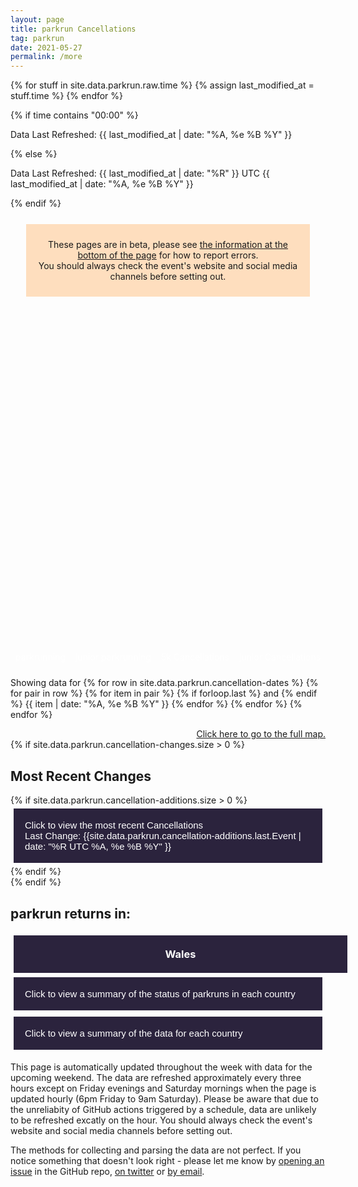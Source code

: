 ```yaml
---
layout: page
title: parkrun Cancellations
tag: parkrun
date: 2021-05-27
permalink: /more
---
```


{% for stuff in site.data.parkrun.raw.time %}
{% assign last_modified_at = stuff.time %}
{% endfor %}

{% if time contains "00:00" %}
  <p class="author_title" id="lastupdated" datetime="{{ last_modified_at | date_to_xmlschema }}">Data Last Refreshed: {{ last_modified_at | date: "%A, %e&nbsp;%B&nbsp;%Y" }}</p>
{% else %}
  <p class="author_title" id="lastupdated" datetime="{{ last_modified_at | date_to_xmlschema }}">Data Last Refreshed: {{ last_modified_at | date: "%R" }} UTC {{ last_modified_at | date: "%A, %e&nbsp;%B&nbsp;%Y" }}</p>
{% endif %}
<script>
    let options = { weekday: 'long', year: 'numeric', month: 'long', day: 'numeric', timeZoneName: 'short', hour:'2-digit', minute:'2-digit'};
    var last_modified_at = new Date("{{ last_modified_at }}").getTime();
    var lm_date = new Date(last_modified_at)
    var out = lm_date.toLocaleString('default', options);
    document.getElementById("lastupdated").innerHTML = 'Data Last Refreshed: ' + out
</script>
<div style="background-color: rgba(255,128,0,0.25); margin: 25px; padding: 10px; text-align: center">
    <p>These pages are in beta, please see <a href="#contact">the information at the bottom of the page</a> for how to report errors.<br />You should always check the event's website and social media channels before setting out.</p>
</div>

<html>
    <head>
        <meta charset="utf-8">
        <meta name="viewport" content="initial-scale=1,maximum-scale=1,user-scalable=no">
        <link href="https://api.mapbox.com/mapbox-gl-js/v2.2.0/mapbox-gl.css" rel="stylesheet">
        <script src="https://api.mapbox.com/mapbox-gl-js/v2.2.0/mapbox-gl.js"></script>
        <style>
        #map { 
            width: 100%; height: 400pt
        }
        .countdown {
            text-align:center;
            width:100%;
            background-color:#2B233D;
            color:white;
            padding:10px 20px;        
            display: flex;
            flex-direction: column;
            height: 100%;
            justify-content: center;
        }
        .mapboxgl-popup-content {
            width: fit-content
        }
        .flex-item {
            margin: 5px;
            flex-grow: 1;
            flex-basis: 48%;
        }
        .flex-container {
            display:flex;
            flex-wrap: wrap;
            text-align: center;
        }
        .flex-key {
            margin: 10px 5px;
            flex-grow: 1;
        }
        .flex-key p {
            margin: 0;
        }
        @media (max-width: 800px) {
            .flex-container {
                flex-direction: column;
            }
            }
        .ptr-flex {
            display:flex;
            flex-wrap: wrap;
            text-align: center;
        }
        .ptr-cell {
            margin: 5px;
            flex-grow: 1;
            flex-basis: 20%;
        }
        @media (max-width: 700px) {
            .ptr-cell {
                margin: 5px;
                flex-grow: 1;
                flex-basis: 30%;
            }
            }
        @media (max-width: 600px) {
            .ptr-cell {
                margin: 5px;
                flex-grow: 1;
                flex-basis: 40%;
            }
            }
        @media (max-width: 400px) {
            .ptr-flex {
                flex-direction: column;
            }
            }
        .collapsible, .collapsiblecan, .collapsiblerein, .collapsiblestatus, .collapsiblestats {
            background-color: #2B233D;
            color: white;
            cursor: pointer;
            padding: 18px;
            width: -webkit-fill-available;
            width: -moz-available;
            border: none;
            text-align: left;
            outline: none;
            font-size: 15px;
            }
        .active, .collapsible:hover, .collapsiblecan:hover, .collapsiblerein:hover, .collapsiblestatus:hover, .collapsiblestats:hover {
            background-color: #14101d;
            }
        .expcontent, .expcontentcan, .expcontentrein, .expcontentstatus, .expcontentstats {
            padding: 0 18px;
            max-height: 0;
            overflow: hidden;
            transition: max-height 0.5s ease-out;
            }
        </style>
    </head>
    <body>
        <script>
            const queryString = window.location.search;
            const urlParams = new URLSearchParams(queryString);
            const zoom = urlParams.get('zoom')
            //console.log(zoom);
            const lat = urlParams.get('lat')
            //console.log(lat);
            const long = urlParams.get('long')
            //console.log(long);
            const center = [long,lat]
            //console.log(center);
        </script>
        <!-- Load the `mapbox-gl-geocoder` plugin. -->
        <script src="https://api.mapbox.com/mapbox-gl-js/plugins/mapbox-gl-geocoder/v4.7.0/mapbox-gl-geocoder.min.js"></script>
        <link rel="stylesheet" href="https://api.mapbox.com/mapbox-gl-js/plugins/mapbox-gl-geocoder/v4.7.0/mapbox-gl-geocoder.css" type="text/css">
        <!-- Promise polyfill script is required -->
        <!-- to use Mapbox GL Geocoder in IE 11. -->
        <script src="https://cdn.jsdelivr.net/npm/es6-promise@4/dist/es6-promise.min.js"></script>
        <script src="https://cdn.jsdelivr.net/npm/es6-promise@4/dist/es6-promise.auto.min.js"></script>
        <div id="map"></div>
        <script>
            mapboxgl.accessToken = 'pk.eyJ1Ijoiam9zaC1qdXN0am9zaCIsImEiOiJja3A2eHdmajIwNGFvMndtcmNsbnZycm44In0.SvsoxpdU7NRLYLVRFIu2kw';
            if (zoom != null && lat != null && long != null) {
                var map = new mapboxgl.Map({
                    container: 'map',
                    zoom: zoom,
                    center: center,
                    style: 'mapbox://styles/mapbox/streets-v11'
                });
            } else if (zoom != null && lat == null && long == null) {
                var map = new mapboxgl.Map({
                    container: 'map',
                    zoom: zoom,
                    center: [10, 20],
                    style: 'mapbox://styles/mapbox/streets-v11'
                });
            } else if (zoom == null && lat != null && long != null) { 
                var map = new mapboxgl.Map({
                    container: 'map',
                    zoom: 0.9,
                    center: center,
                    style: 'mapbox://styles/mapbox/streets-v11'
                });   
            } else {
                var map = new mapboxgl.Map({
                    container: 'map',
                    zoom: 0.9,
                    center: [10, 20],
                    style: 'mapbox://styles/mapbox/streets-v11'
                });
            }
            // filters for classifying parkruns into five categories based on value
            var parkrunning = ['==', ['get', 'Status'], 'parkrunning'];
            var juniorrunning = ['==', ['get', 'Status'], 'junior parkrunning'];
            var cancelled5k = ['==', ['get', 'Status'], '5k Cancellation'];
            var cancelled2k = ['==', ['get', 'Status'], 'junior Cancellation'];
            var ptr = ['==', ['get', 'Status'], 'PtR'];
            // colors to use for the categories
            var colors = ['#7CB342', '#0288D1', '#A52714', '#1A237E', '#F9A825'];
            map.on('load', function () {
                // add a clustered GeoJSON source for a sample set of parkruns
                map.addSource('parkruns', {
                    'type': 'geojson',
                    'data': {{ site.data.parkrun.events | jsonify}},
                    'cluster': true,
                    'clusterRadius': 50,
                    'clusterProperties': {
                        // keep separate counts for each magnitude category in a cluster
                        'parkrunning': ['+', ['case', parkrunning, 1, 0]],
                        'juniorrunning': ['+', ['case', juniorrunning, 1, 0]],
                        'cancelled5k': ['+', ['case', cancelled5k, 1, 0]],
                        'cancelled2k': ['+', ['case', cancelled2k, 1, 0]],
                        'ptr': ['+', ['case', ptr, 1, 0]],
                    }
                });
                // circle and symbol layers for rendering individual parkruns (unclustered points)
                map.addLayer({
                    'id': 'parkrun_circle',
                    'type': 'circle',
                    'source': 'parkruns',
                    'filter': ['!=', 'cluster', true],
                    'paint': {
                        'circle-color': [
                            'case',
                            parkrunning,
                            colors[0],
                            juniorrunning,
                            colors[1],
                            cancelled5k,
                            colors[2],
                            cancelled2k,
                            colors[3],
                            colors[4]
                        ],
                        'circle-opacity': 0.6,
                        'circle-radius': 12
                    }
                });
                map.addLayer({
                    'id': 'parkrun_label',
                    'type': 'symbol',
                    'source': 'parkruns',
                    'filter': ['!=', 'cluster', true],
                    'layout': {
                        'text-field': ['get', 'EventShortName'],
                        'text-font': ['Open Sans Semibold', 'Arial Unicode MS Bold'],
                        'text-size': 12
                    },
                    'paint': {
                        'text-color': '#000000'
                    }
                });
                // objects for caching and keeping track of HTML marker objects (for performance)
                var markers = {};
                var markersOnScreen = {};
                function updateMarkers() {
                    var newMarkers = {};
                    var features = map.querySourceFeatures('parkruns');
                    // for every cluster on the screen, create an HTML marker for it (if we didn't yet),
                    // and add it to the map if it's not there already
                    for (var i = 0; i < features.length; i++) {
                        var coords = features[i].geometry.coordinates;
                        var props = features[i].properties;
                        if (!props.cluster) continue;
                        var id = props.cluster_id;
                        var marker = markers[id];
                        if (!marker) {
                            var el = createDonutChart(props);
                            marker = markers[id] = new mapboxgl.Marker({
                                element: el
                            }).setLngLat(coords);
                        }
                        newMarkers[id] = marker;
                        if (!markersOnScreen[id]) marker.addTo(map);
                    }
                    // for every marker we've added previously, remove those that are no longer visible
                    for (id in markersOnScreen) {
                        if (!newMarkers[id]) markersOnScreen[id].remove();
                    }
                    markersOnScreen = newMarkers;
                }
                // after the GeoJSON data are loaded, update markers on the screen on every frame
                map.on('render', function () {
                    if (!map.isSourceLoaded('parkruns')) return;
                    updateMarkers();
                });
                // When a click event occurs on a feature in the places layer, open a popup at the
                // location of the feature, with description HTML from its properties.
                map.on('click', 'parkrun_circle', function (e) {
                    var coordinates = e.features[0].geometry.coordinates.slice();
                    var description = e.features[0].properties.description;
                    // Ensure that if the map is zoomed out such that multiple
                    // copies of the feature are visible, the popup appears
                    // over the copy being pointed to.
                    while (Math.abs(e.lngLat.lng - coordinates[0]) > 180) {
                        coordinates[0] += e.lngLat.lng > coordinates[0] ? 360 : -360;
                }
                new mapboxgl.Popup()
                    .setLngLat(coordinates)
                    .setHTML(description)
                    .addTo(map);
                });
                // Change the cursor to a pointer when the mouse is over the places layer.
                map.on('mouseenter', 'parkrun_circle', function () {
                    map.getCanvas().style.cursor = 'pointer';
                });
                // Change it back to a pointer when it leaves.
                map.on('mouseleave', 'parkrun_circle', function () {
                    map.getCanvas().style.cursor = '';
                });
            });
            // code for creating an SVG donut chart from feature properties
            function createDonutChart(props) {
                var offsets = [];
                var counts = [
                    props.parkrunning,
                    props.juniorrunning,
                    props.cancelled5k,
                    props.cancelled2k,
                    props.ptr
                ];
                var total = 0;
                for (var i = 0; i < counts.length; i++) {
                    offsets.push(total);
                    total += counts[i];
                }
                var fontSize =
                    total >= 1000 ? 22 : total >= 100 ? 20 : total >= 10 ? 18 : 16;
                var r = total >= 1000 ? 50 : total >= 100 ? 32 : total >= 10 ? 24 : 18;
                var r0 = Math.round(r * 0.6);
                var w = r * 2;
                var html =
                    '<div><svg width="' +
                    w +
                    '" height="' +
                    w +
                    '" viewbox="0 0 ' +
                    w +
                    ' ' +
                    w +
                    '" text-anchor="middle" style="font: ' +
                    fontSize +
                    'px sans-serif; display: block">';
                for (i = 0; i < counts.length; i++) {
                    html += donutSegment(
                        offsets[i] / total,
                        (offsets[i] + counts[i]) / total,
                        r,
                        r0,
                        colors[i]
                    );
                }
                html +=
                    '<circle cx="' +
                    r +
                    '" cy="' +
                    r +
                    '" r="' +
                    r0 +
                    '" fill="white" /><text dominant-baseline="central" transform="translate(' +
                    r +
                    ', ' +
                    r +
                    ')">' +
                    total.toLocaleString() +
                    '</text></svg></div>';
                var el = document.createElement('div');
                el.innerHTML = html;
                return el.firstChild;
            }
            function donutSegment(start, end, r, r0, color) {
                if (end - start === 1) end -= 0.00001;
                var a0 = 2 * Math.PI * (start - 0.25);
                var a1 = 2 * Math.PI * (end - 0.25);
                var x0 = Math.cos(a0),
                    y0 = Math.sin(a0);
                var x1 = Math.cos(a1),
                    y1 = Math.sin(a1);
                var largeArc = end - start > 0.5 ? 1 : 0;
                return [
                    '<path d="M',
                    r + r0 * x0,
                    r + r0 * y0,
                    'L',
                    r + r * x0,
                    r + r * y0,
                    'A',
                    r,
                    r,
                    0,
                    largeArc,
                    1,
                    r + r * x1,
                    r + r * y1,
                    'L',
                    r + r0 * x1,
                    r + r0 * y1,
                    'A',
                    r0,
                    r0,
                    0,
                    largeArc,
                    0,
                    r + r0 * x0,
                    r + r0 * y0,
                    '" fill="' + color + '" />'
                ].join(' ');
            }
            // Add the control to the map.
            map.addControl(
                new MapboxGeocoder({
                    accessToken: mapboxgl.accessToken,
                    mapboxgl: mapboxgl
                })
            );
            var ourGeoLocator = new mapboxgl.GeolocateControl({
                positionOptions: {
                enableHighAccuracy: false
                },
                fitBoundsOptions: {
                maxZoom: 10
                }
            })
            map.addControl(ourGeoLocator);
            map.addControl(new mapboxgl.NavigationControl({showCompass: false}));
            map.addControl(new mapboxgl.FullscreenControl());
            // disable map rotation using right click + drag
            map.dragRotate.disable();
            // disable map rotation using touch rotation gesture
            map.touchZoomRotate.disableRotation();
            // Center the map on the coordinates of any clicked circle from the 'parkrun_circle' layer.
            map.on('click', 'parkrun_circle', function (e) {
                map.flyTo({
                center: e.features[0].geometry.coordinates
                });
            });
        </script>
        <style>
                /* The switch - the box around the slider */
        .switch {
            position: sticky;
            display: inline-block;
            width: 60px;
            height: 34px;
        }
        /* Hide default HTML checkbox */
        .switch input {
            opacity: 0;
            width: 0;
            height: 0;
        }
        /* The slider */
        .slider {
            position: absolute;
            cursor: pointer;
            top: 0;
            left: 0;
            right: 0;
            bottom: 0;
            background-color: #ccc;
            -webkit-transition: .4s;
            transition: .4s;
        }
        .slider:before {
            position: absolute;
            content: "";
            height: 26px;
            width: 26px;
            left: 4px;
            bottom: 4px;
            background-color: white;
            -webkit-transition: .4s;
            transition: .4s;
        }
        input:checked + .slider#switch1 {
            background-color: #7CB342;
        }
        input:checked + .slider#switch2 {
            background-color: #0288D1;
        }
        input:checked + .slider#switch3 {
            background-color: #A52714;
        }
        input:checked + .slider#switch4 {
            background-color: #1A237E;
        }
        input:checked + .slider#switch5 {
            background-color: #F9A825;
        }
        input:focus + .slider {
            box-shadow: 0 0 1px #2196F3;
        }
        input:checked + .slider:before {
            -webkit-transform: translateX(26px);
            -ms-transform: translateX(26px);
            transform: translateX(26px);
        }
        /* Rounded sliders */
        .slider.round {
            border-radius: 34px;
        }
        .slider.round:before {
            border-radius: 50%;
        }
        </style>
        <div class="flex-container" style="color: #FFFFFF">
            <div class="flex-key">
                <p id="key1">parkrunning</p>
                <!--<label class="switch"><input type="checkbox" id="check1" checked onclick="toggleparkruns()"><span class="slider round" id="switch1"></span></label>
                <p id="text" style="display:block; color: #000000">CHECKED!</p>-->
            </div>
            <div class="flex-key">
                <p id="key2">junior parkrunning</p>
                <!--<label class="switch"><input type="checkbox" id="check2" checked><span class="slider round" id="switch2"></span></label>-->
            </div>
            <div class="flex-key">
                <p id="key3">5k Cancellations</p>
                <!--<label class="switch"><input type="checkbox" id="check3" checked><span class="slider round" id="switch3"></span></label>-->
            </div>
            <div class="flex-key">
                <p id="key4">junior Cancellations</p>
                <!--<label class="switch"><input type="checkbox" id="check4" checked><span class="slider round" id="switch4"></span></label>-->
            </div>
            <!--<div class="flex-key">
                <p id="key5">Permission to Return Received</p>
                <!--<label class="switch"><input type="checkbox" id="check5" checked><span class="slider round" id="switch5"></span></label>--
            </div>-->
        </div>
        <script>
            document.getElementById('key1').style.backgroundColor = colors[0] ;
            document.getElementById('key2').style.backgroundColor = colors[1] ;
            document.getElementById('key3').style.backgroundColor = colors[2] ;
            document.getElementById('key4').style.backgroundColor = colors[3] ;
            //document.getElementById('key5').style.backgroundColor = colors[4] ;
            function toggleparkruns() {
                var checkBox = document.getElementById("check1");
                var text = document.getElementById("text");
                if (checkBox.checked == true){
                    text.style.display = "block";
                } else {
                    text.style.display = "none";
                }
            }
        </script>
        <div style="display:flex; flex-wrap: wrap;">
        <p style="flex-grow: 1;">Showing data for 
        {% for row in site.data.parkrun.cancellation-dates %}
            {% for pair in row %}
                {% for item in pair %}
                    {% if forloop.last %}
                        and 
                    {% endif %}
                    {{ item | date: "%A, %e&nbsp;%B&nbsp;%Y" }}
                {% endfor %}
            {% endfor %}
        {% endfor %}
        </p>
        <a style="margin:auto; flex-grow: 1; text-align: end;" href="/" id="map-link">Click here to go to the full map.</a>
        </div>
        {% if site.data.parkrun.cancellation-changes.size > 0 %}
        <h2 class="split">Most Recent Changes</h2>
            <div>
                {% if site.data.parkrun.cancellation-additions.size > 0 %}
                    <button type="button" class="collapsiblecan" style="margin: 5px;"><p style="float:left; margin: 0">Click to view the most recent Cancellations</p><p style="float:right; margin: 0" id='lastaddition'>Last Change: {{site.data.parkrun.cancellation-additions.last.Event | date: "%R UTC %A, %e&nbsp;%B&nbsp;%Y" }}</p></button>
                    <div class="expcontentcan">
                        <div class="hscrollable">
                            <table style="width: 100%">
                                <tr>
                                    <th>Event</th>
                                    <th>Country</th>
                                    <th>Cancellation Note</th>
                                </tr>
                                {% for row in site.data.parkrun.cancellation-additions %}
                                    {% unless forloop.last %}
                                    <tr>
                                        {% if row['Website'] != null %}
                                        <td><a href="{{ row['Website'] }}">{{ row['Event'] }}</a></td>
                                        {% else %}
                                        <td>{{ row['Event'] }}</td>
                                        {% endif %}
                                        <td>{{ row['Country'] }}</td>
                                        <td>{{ row['Cancellation Note'] }}</td>
                                    </tr>
                                    {% endunless %}
                                {% endfor %}
                            </table>
                        </div>
                        <a href="/updates" style="float:right">Click to see a full history</a>
                    </div>
                    <script>
                        var last_addition = new Date("{{ site.data.parkrun.cancellation-additions.last.Event }}").getTime();
                        var la_date = new Date(last_addition)
                        var outa = la_date.toLocaleString('default', options);
                        document.getElementById("lastaddition").innerHTML = 'Last Change: ' + outa
                        var coll = document.getElementsByClassName("collapsiblecan");
                        var i;
                        for (i = 0; i < coll.length; i++) {
                        coll[i].addEventListener("click", function() {
                            this.classList.toggle("active");
                            var expcontentcan = this.nextElementSibling;
                            if (expcontentcan.style.maxHeight){
                            expcontentcan.style.maxHeight = null;
                            } else {
                            expcontentcan.style.maxHeight = expcontentcan.scrollHeight + "px";
                            } 
                        });
                        }
                    </script>
                {% endif %}
            </div>
            <!--<div>
                {% if site.data.parkrun.cancellation-removals.size > 0 %}
                    <button type="button" class="collapsiblerein" style="margin: 5px;"><p style="float:left; margin: 0">Click to view the most recent Reinstatements</p><p style="float:right; margin: 0">Last Change: {{site.data.parkrun.cancellation-removals.last.Event | date: "%R UTC %A, %e&nbsp;%B&nbsp;%Y" }}</p></button>
                    <div class="expcontentrein">
                        <div class="hscrollable">
                           <table style="width: 100%">
                                <tr>
                                    <th>Event</th>
                                    <th>Country</th>
                                    <th>Cancellation Note</th>
                                </tr>
                                {% for row in site.data.parkrun.cancellation-removals %}
                                    {% unless forloop.last %}
                                    <tr>
                                        {% if row['Website'] != null %}
                                        <td><a href="{{ row['Website'] }}">{{ row['Event'] }}</a></td>
                                        {% else %}
                                        <td>{{ row['Event'] }}</td>
                                        {% endif %}
                                        <td>{{ row['Country'] }}</td>
                                        <td>{{ row['Cancellation Note'] }}</td>
                                    </tr>
                                    {% endunless %}
                                {% endfor %}
                            </table>
                        </div>
                    </div>
                    <script>
                        var coll = document.getElementsByClassName("collapsiblerein");
                        var i;
                        for (i = 0; i < coll.length; i++) {
                        coll[i].addEventListener("click", function() {
                            this.classList.toggle("active");
                            var expcontentrein = this.nextElementSibling;
                            if (expcontentrein.style.maxHeight){
                            expcontentrein.style.maxHeight = null;
                            } else {
                            expcontentrein.style.maxHeight = expcontentrein.scrollHeight + "px";
                            } 
                        });
                        }
                    </script>
                {% endif %}
            </div>-->
        {% endif %}
        <br />
        <h2 class="split">parkrun returns in:</h2>
        <div class="flex-container">
            <div class="flex-item" id="Wales Countdown">
                <div class="countdown">
                    <!-- Display the timer timer in an element -->
                    <h3 style="margin:inherit; color:inherit">Wales</h3>
                    <h2 id="timer7" style="margin:inherit; color:inherit;"></h2>
                    <p id="endDate7" style="margin:inherit;"></p>
                    <script>
                        // Set the date we're counting down to
                        var countDownDate7 = new Date( "2021/08/21 09:00:00 GMT+01:00").getTime();
                        // Update the count down every 1 second
                        var x = setInterval(function() {
                        // Get today's date and time
                        var now = new Date().getTime();
                        // Find the distance between now and the count down date
                        var distance = countDownDate7 - now;
                        // Time calculations for days, hours, minutes and seconds
                        var weeks = Math.floor(distance / (1000 * 60 * 60 * 24 * 7));
                        var days = Math.floor((distance % (1000 * 60 * 60 * 24 * 7)) / (1000 * 60 * 60 * 24));
                        var hours = Math.floor((distance % (1000 * 60 * 60 * 24)) / (1000 * 60 * 60));
                        var minutes = Math.floor((distance % (1000 * 60 * 60)) / (1000 * 60));
                        var seconds = Math.floor((distance % (1000 * 60)) / 1000);
                        // Display the result in the element with id="timer"
                        if (weeks == 0) {
                            if (days == 0) {
                                document.getElementById("timer7").innerHTML = hours + "h " + minutes + "m " + seconds + "s ";
                            }
                            else {
                                document.getElementById("timer7").innerHTML = days + "d " + hours + "h " + minutes + "m " + seconds + "s ";
                            }
                        }
                        else {
                            document.getElementById("timer7").innerHTML = weeks + "w " + days + "d " + hours + "h " + minutes + "m " + seconds + "s ";
                        }
                        // If the count down is finished, write some text
                        if (distance < 0) {
                            clearInterval(x);
                            document.getElementById("timer7").innerHTML = "parkrun's Back!";
                        }
                        }, 1000);
                        var cdinput7 = new Date(countDownDate7)
                        var cdoutput7 = cdinput7.toLocaleString('default', options);
                        document.getElementById("endDate7").innerHTML = cdoutput7
                    </script>
                </div>
            </div>
        </div>
        <br />
        <!--<button type="button" class="collapsible" style="margin: 5px;">Click to view the english events with permission to return</button>
        <div class="expcontent">
            <h3> The following English events have been granted permission to return </h3>
            <div class="ptr-flex">
                {% for row in site.data.parkrun.PtR %}
                    <div class="ptr-cell">{{ row["Event"] }}</div>
                {% endfor %}
            </div>
        </div>
        <script>
            var coll = document.getElementsByClassName("collapsible");
            var i;
            for (i = 0; i < coll.length; i++) {
            coll[i].addEventListener("click", function() {
                this.classList.toggle("active");
                var expcontent = this.nextElementSibling;
                if (expcontent.style.maxHeight){
                expcontent.style.maxHeight = null;
                } else {
                expcontent.style.maxHeight = expcontent.scrollHeight + "px";
                } 
            });
            }
        </script>-->
        <style>
        .countrystatus, .statusgreen, .statusamber, .statusred, .statusblue {
            display: flex;
            flex-direction: column;
            height: 100%;
            justify-content: center;
        }
        .countrystatus * {
                margin: 0;
            }
        .countrystatus p, .countrystatus a , .countrystatus h3, .countrystatus h4 {
                color: white;
            }
        .countrystatus a {
                font-weight: bold;
            }
        .flex-status {
            margin: 5px;
            flex-grow: 1;
        }
        .statusgreen {
            background-color: rgb(124, 179, 66);
        }
        .statusamber {
            background-color: rgb(249, 168, 37);
        }
        .statusred {
            background-color: rgb(165, 39, 20);
        }
        .statusblue {
            background-color: rgb(0, 206, 174);
        }
        .grid {
            display: grid;
            text-align: center;
            grid-gap: 1rem;
            grid-auto-flow: dense
        }
        @media (min-width: 890px) {
            #countrystatuses {
                grid-template-columns: repeat(10, minmax(0, 1fr));
            }
            #countrystatuses > .countrystatus:not(#irelandstatus, #swedenstatus, #usastatus) {
                grid-column: span 2;
            }
            #irelandstatus {
                grid-column: span 4;
            }
            #swedenstatus {
                grid-column-start: 4;
                grid-column-end: 6;
            }
            #usastatus {
                grid-column-start: 6;
                grid-column-end: 8;
            }
        }
        @media (max-width: 890px) {
            #countrystatuses {
                grid-template-columns: repeat(4, minmax(0, 1fr));
            }
            #countrystatuses > .countrystatus:not(#irelandstatus, #swedenstatus, #usastatus) {
                grid-column: span 1;
            }
            #irelandstatus {
                grid-column: span 2;
            }
            #swedenstatus {
                grid-column-start: 2
            }
            #usastatus {
                grid-column-start: 3
            }
        }
        @media (max-width: 750px) {
            #countrystatuses {
                grid-template-columns: repeat(3, minmax(0, 1fr));
            }
            #swedenstatus {
                grid-column-start: unset
            }
            #usastatus {
                grid-column-start: 2
            }
        }
        @media (max-width: 560px) {
            #countrystatuses {
                grid-template-columns: repeat(2, minmax(0, 1fr));
            }
            #usastatus {
                grid-column-start: unset
            }
        }
        @media (min-width: 380px) {
            #irelandgrid {
                grid-template-columns: repeat(2, minmax(0, 1fr));
            }
            #irelandtitle {
                grid-column: span 2;
            }
        }
        @media (max-width: 380px) {
            #countrystatuses {
                grid-template-columns: repeat(1, minmax(0, 1fr));
            }
            #irelandstatus {
                grid-column: span 1;
            }
        }
        @media (min-width: 690px) {
            #australiagrid {
                grid-template-columns: repeat(4, minmax(0, 1fr));
            }
        }
        @media (max-width: 690px) {
            #australiagrid {
                grid-template-columns: repeat(3, minmax(0, 1fr));
            }
        }
        @media (max-width: 550px) {
            #australiagrid {
                grid-template-columns: repeat(2, minmax(0, 1fr));
            }
        }
        #ukgrid, #englandgrid, #nigrid, #scotlandgrid {
            grid-template-columns: repeat(2, minmax(0, 1fr));
        }
        #walesgrid {
            grid-template-columns: repeat(3, minmax(0, 1fr));
        }
        @media (max-width: 900px) {
            #ukgrid {
                grid-template-columns: repeat(1, minmax(0, 1fr))
            }
        }
        @media (min-width: 540px) {
            #wales5kstatus {
                grid-column: span 2;
            }
            #walestitle {
                grid-column: span 3;
            }
        }
        @media (max-width: 540px) {
            #walesgrid {
                grid-template-columns: repeat(2, minmax(0, 1fr));
            }
            #walestitle {
                grid-column: span 2;
            }
            #wales5kstatus {
                grid-column: span 1;
            }
        }
        @media (max-width: 520px) {
            #walesgrid {
                grid-template-columns: repeat(1, minmax(0, 1fr));
            }
            #walestitle {
                grid-column: span 1;
            }
        }
        </style>
        <button type="button" class="collapsiblestatus" style="margin: 5px;">Click to view a summary of the status of parkruns in each country</button>
        <div class="expcontent">
            <div class="grid">
                <div>
                    <h2 class="split">Country Situations</h2>
                    <p id="statusupdated">Last Updated*: {% capture statusupdated %}2021-08-20 12:54 UTC{% endcapture %}</p>
                    <script>
                        var statusupdated = new Date("{{statusupdated}}").getTime();
                        var su_date = new Date(statusupdated)
                        var out = su_date.toLocaleString('default', options);
                        document.getElementById("statusupdated").innerHTML = 'Last Updated*: ' + out
                    </script>
                </div>
                <div id="countrystatuses" class="grid">
                    <div id="austriastatus" class="countrystatus">
                        <div class="statusgreen">
                            <h3>Austria</h3>
                            <p id="austriadate">Event Open</p>
                        </div>
                    </div>
                    <div class="countrystatus">
                        <div class="statusamber">
                            <h3>Canada</h3>
                            <p>Some Events Open</p>
                        </div>
                    </div>
                    <div class="countrystatus">
                        <div class="statusgreen">
                            <h3>Denmark</h3>
                            <p>Events Open</p>
                        </div>
                    </div>
                    <div class="countrystatus">
                        <div class="statusred">
                            <h3>Eswatini</h3>
                            <p>Event Suspended</p>
                        </div>
                    </div>
                    <div id="finlandstatus" class="countrystatus">
                        <div class="statusgreen">
                            <h3>Finland</h3>
                            <p id="finlanddate">Events Open</p>
                        </div>
                        </div>
                    <div class="countrystatus">
                        <div class="statusgreen">
                            <h3>France</h3>
                            <p>Events Open</p>
                        </div>
                    </div>
                    <div class="countrystatus">
                        <div class="statusamber">
                            <h3>Germany</h3>
                            <p>Some Events Open</p>
                        </div>
                    </div>
                    <div id ="irelandstatus" class="countrystatus">
                        <div id ="irelandgrid" class="grid">
                            <h3 id="irelandtitle" style="color: unset">Ireland</h3>
                            <div class="statusred">
                                <p>5k Events Suspended</p>
                            </div>
                            <div id="irlandjstatus" class="statusamber">
                                <p id="irelandjuniorevents">Some junior Events Open</p>
                            </div>
                        </div>
                    </div>
                    <div class="countrystatus">
                        <div class="statusamber">
                            <h3>Italy</h3>
                            <p>Some Events Open</p>
                        </div>
                    </div>
                    <div class="countrystatus">
                        <div class="statusamber">
                            <h3>Japan</h3>
                            <p>Some Events Open</p>
                        </div>
                    </div>
                    <div class="countrystatus">
                        <div class="statusred">
                            <h3>Malaysia</h3>
                            <p>Events Suspended</p>
                        </div>
                    </div>
                    <div class="countrystatus">
                        <div class="statusred">
                            <h3>Namibia</h3>
                            <p>Events Suspended</p>
                        </div>
                    </div>
                    <div class="countrystatus">
                        <div class="statusamber">
                            <h3>Netherlands</h3>
                            <p>Some Events Open</p>
                        </div>
                    </div>
                    <div class="countrystatus">
                        <div class="statusred">
                            <h3>New Zealand</h3>
                            <p>Events Suspended</p>
                        </div>
                    </div>
                    <div class="countrystatus">
                        <div class="statusamber">
                            <h3>Norway</h3>
                            <p>Some Events Open</p>
                        </div>
                    </div>
                    <div class="countrystatus">
                        <div class="statusgreen">
                            <h3>Poland</h3>
                            <p>Events Open</p>
                        </div>
                    </div>
                    <div class="countrystatus">
                        <div class="statusamber">
                            <h3>Russia</h3>
                            <p>Some Events Open</p>
                        </div>
                    </div>
                    <div class="countrystatus">
                        <div class="statusred">
                            <h3>Singapore</h3>
                            <p>Events Suspended</p>
                        </div>
                    </div>
                    <div id="sastatus" class="countrystatus">
                        <div class="statusamber">
                            <h3>South Africa</h3>
                            <p id="sadate">Some Events Open</p>
                        </div>
                    </div>
                    <div id="swedenstatus" class="countrystatus">
                        <div class="statusgreen">
                            <h3>Sweden</h3>
                            <p id="sweedendate">Most Events Open</p>
                        </div>
                    </div>
                    <div id="usastatus" class="countrystatus">
                        <div class="statusgreen">
                            <h3>USA</h3>
                            <p>Most Events Open</p>
                        </div>
                    </div>
                </div>
                <div id="australiastatuses">
                    <h3 class="split">Australia</h3>
                    <div id="australiagrid" class="grid">
                        <div class="countrystatus">
                            <div class="statusred">
                                <h4>Australian Capital Territory</h4>
                                <p>Events Suspended</p>
                            </div>
                        </div>
                        <div class="countrystatus">
                            <div class="statusred">
                                <h3>New South Wales</h3>
                                <p>Events Suspended</p>
                            </div>
                        </div>
                        <div class="countrystatus">
                            <div class="statusgreen">
                                <h4>Northern Territory</h4>
                                <p>Events Open</p>
                            </div>
                        </div>
                        <div class="countrystatus">
                            <div class="statusgreen">
                                <h3>Queensland</h3>
                                <p>Events Open</p>
                            </div>
                        </div>
                        <div class="countrystatus">
                            <div class="statusgreen">
                                <h4>South Australia</h4>
                                <p>Events Open</p>
                            </div>
                        </div>
                        <div class="countrystatus">
                            <div class="statusgreen">
                                <h4>Tasmania</h4>
                                <p>Events Open</p>
                            </div>
                        </div>
                        <div class="countrystatus" style="grid-column: span 2;">
                            <div class="grid" style="grid-template-columns: repeat(2, minmax(0, 1fr));">
                                <h3  style="grid-column: span 2; color: unset">Victoria</h3>
                                <div class="statusred">
                                    <p>Melbourne<br/>Events Suspended</p>
                                </div>
                                <div class="statusgreen">
                                    <p>Most Other Events Open</p>
                                </div>
                            </div>
                        </div>
                        <div id="wastatus" class="countrystatus">
                            <div class="statusgreen">
                                <h4>Western Australia</h4>
                                <p>Events Open</p>
                            </div>
                        </div>
                    </div>
                </div>
                <div id="ukstatuses">
                    <h3 class="split">United Kingdom</h3>
                    <div id="ukgrid" class="grid">
                        <div class="countrystatus">
                            <div id="englandgrid" class="grid">
                                <h4 style="grid-column: span 2; color: unset">England</h4>
                                <div>
                                    <div class="statusgreen">
                                        <p>5k Events Open</p>
                                    </div>
                                </div>
                                <div>
                                    <div class="statusblue">
                                        <p>Most junior Events Open</p>
                                    </div>
                                </div>
                            </div>
                        </div>
                        <div class="countrystatus">
                            <div id="nigrid" class="grid">
                                <h4 style="grid-column: span 2; color: unset">Northern Ireland</h4>
                                <div>
                                    <div class="statusgreen">
                                        <p>5k Events Open</p>
                                    </div>
                                </div>
                                <div>
                                    <div class="statusblue">
                                        <p>Most junior Events Open</p>
                                    </div>
                                </div>
                            </div>
                        </div>
                        <div class="countrystatus">
                            <div id="scotlandgrid" class="grid">
                                <h4 style="grid-column: span 2; color: unset">Scotland</h4>
                                <div id="scotland5kstatus">
                                    <div class="statusgreen">
                                        <p id="scotlanddate">Most 5k Events Open</p>
                                    </div>
                                </div>
                                <div>
                                    <div class="statusblue">
                                        <p>Most junior Events Open</p>
                                    </div>
                                </div>
                            </div>
                        </div>
                        <div class="countrystatus">
                            <div id="walesgrid" class="grid">
                                <h4 id="walestitle" style="color: unset">Wales</h4>
                                <div id="wales5kstatus">
                                    <div class="statusamber">
                                        <p id="walesdate">Returning<br/><a href="#Wales%20Countdown">21 August</a></p>
                                    </div>
                                </div>
                                <div>
                                    <div class="statusamber">
                                        <p>Some junior Events Open</p>
                                    </div>
                                </div>
                            </div>
                        </div>
                    </div>
                </div>
                <p>* Please note that these indicators are maintained manually, it is provided as a quick way to see parkrun's status around the world but is not guaranteed to be correct as things can change at short notice.</p>
            </div>
        </div>
        <script>
            var coll = document.getElementsByClassName("collapsiblestatus");
            var i;
            for (i = 0; i < coll.length; i++) {
            coll[i].addEventListener("click", function() {
                this.classList.toggle("active");
                var expcontent = this.nextElementSibling;
                if (expcontent.style.maxHeight){
                expcontent.style.maxHeight = null;
                } else {
                expcontent.style.maxHeight = expcontent.scrollHeight + "px";
                } 
            });
            }
        document.getElementById("walesdate").innerHTML = "Returning<br/><a href='#Wales%20Countdown'>" + cdoutput7 + "</a>"
        </script>
        <button type="button" class="collapsiblestats" style="margin: 5px;">Click to view a summary of the data for each country</button>
        <div class="expcontent">
            <h2 class="split">Events</h2>
            <div class="hscrollable">
            <table style="width: 100%;">
                {% for row in site.data.parkrun.countries-data %}
                    <tr>
                        {% if forloop.first %}
                            {% for pair in row %}
                                <th>{{ pair[0] }}</th>
                            {% endfor %}
                            </tr>
                            <tr>
                            {% for pair in row %}
                                <td>{{ pair[1] }}</td>
                            {% endfor %}
                        {% elsif forloop.last %}
                            {% for pair in row %}
                                <th>{{ pair[1] }}</th>
                            {% endfor %}
                        {% else %}
                            {% for pair in row %}
                                <td>{{ pair[1] }}</td>
                            {% endfor %}
                        {% endif %}
                    </tr>
                {% endfor %}
            </table>
            </div>
            <h2 class="split">UK Events</h2>
            <div class="hscrollable">
            <table style="width: 100%;">
                {% for row in site.data.parkrun.uk-data %}
                    <tr>
                        {% if forloop.first %}
                            {% for pair in row %}
                                <th>{{ pair[0] }}</th>
                            {% endfor %}
                            </tr>
                            <tr>
                            {% for pair in row %}
                                <td>{{ pair[1] }}</td>
                            {% endfor %}
                        {% elsif forloop.last %}
                            {% for pair in row %}
                                <th>{{ pair[1] }}</th>
                            {% endfor %}
                        {% else %}
                            {% for pair in row %}
                                <td>{{ pair[1] }}</td>
                            {% endfor %}
                        {% endif %}
                    </tr>
                {% endfor %}
            </table>
            </div>
            <p style="text-align:end"><a href='more-uk-ie'>Click here for more UK Data</a></p>
            <h2 class="split">Australian Events</h2>
            <div class="hscrollable">
            <table style="width: 100%;">
                {% for row in site.data.parkrun.aus-data %}
                    <tr>
                        {% if forloop.first %}
                            {% for pair in row %}
                                <th>{{ pair[0] }}</th>
                            {% endfor %}
                            </tr>
                            <tr>
                            {% for pair in row %}
                                <td>{{ pair[1] }}</td>
                            {% endfor %}
                        {% elsif forloop.last %}
                            {% for pair in row %}
                                <th>{{ pair[1] }}</th>
                            {% endfor %}
                        {% else %}
                            {% for pair in row %}
                                <td>{{ pair[1] }}</td>
                            {% endfor %}
                        {% endif %}
                    </tr>
                {% endfor %}
            </table>
            </div>
        </div>
        <script>
            var coll = document.getElementsByClassName("collapsiblestats");
            var i;
            for (i = 0; i < coll.length; i++) {
            coll[i].addEventListener("click", function() {
                this.classList.toggle("active");
                var expcontent = this.nextElementSibling;
                if (expcontent.style.maxHeight){
                expcontent.style.maxHeight = null;
                } else {
                expcontent.style.maxHeight = expcontent.scrollHeight + "px";
                } 
            });
            }
            </script>
    </body>
</html>

This page is automatically updated throughout the week with data for the upcoming weekend. The data are refreshed approximately every three hours except on Friday evenings and Saturday mornings when the page is updated hourly (6pm Friday to 9am Saturday). Please be aware that due to the unreliabity of GitHub actions triggered by a schedule, data are unlikely to be refreshed excatly on the hour. You should always check the event's website and social media channels before setting out.

<p id="contact">The methods for collecting and parsing the data are not perfect. If you notice something that doesn't look right - please let me know by <a href="https://github.com/josh-justjosh/parkrun-cancellations/issues/new">opening an issue</a> in the GitHub repo, <a href="https://twitter.com/intent/tweet?text=@_Josh_justJosh%20@prcancellations">on twitter</a> or <a href="mailto:hello@josh.me.uk?subject=Issue with parkrun Cancellations page">by email</a>.</p>
